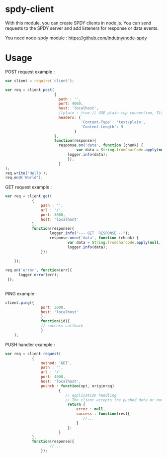 spdy-client
===========

With this module, you can create SPDY clients in node.js. You can send requests to the SPDY server and add listeners for response or data events.

You need node-spdy module : https://github.com/indutny/node-spdy

Usage
===========

POST request example :
```javascript
var client = require('client');

var req = client.post(
                      {
      	                path : '',
                       	port: 4000,
                        host: 'localhost',
                        //plain : true // USE plain tcp connection, TLS otherwise
                        headers: {
			                      'Content-Type': 'text/plain',
			                      'Content-Length': 9
                               }
                      },
                      function(response){
                        response.on('data', function (chunk) {
                            	var data = String.fromCharCode.apply(null, new Uint16Array(chunk));
                        	logger.info(data);
                      		});					 
                    	}
);  
req.write('Hello');
req.end('World');
```


GET request example :
```javascript
var req = client.get(
            {
                path : '',
                url : '/',
                port: 3000,
                host: 'localhost'
            },
        	function(response){
                	logger.info("--- GET  RESPONSE --");
                	response.once('data', function (chunk) {
                    		var data = String.fromCharCode.apply(null, new Uint16Array(chunk));
                    		logger.info(data);          
                });    
                                
    }); 
    
req.on('error', function(err){
      logger.error(err);
 });    
    
```

PING example :

```javascript
client.ping({
                port: 3000,
                host: 'localhost'
                },
                function(id){
           		// success callback
                }
    );
```

PUSH handler example :

```javascript
var req = client.request(
            {
                method: 'GET',
                path : '',
                url : '/',
                port: 4000,
                host: 'localhost',
                pushcb : function(opt, originreq)
                        {
                           // application handling    
                           // The client accepts the pushed data or not
                            return {
                                error : null,
                                success : function(res){
                                   //...
                                }
                            };
                        }
            },
            function(response){
                    //....
                });   
                
```
